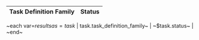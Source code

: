 | Task Definition Family | Status |
|------------------------|--------|
~each var=$results as=task~
| ~$task.task_definition_family~ | ~$task.status~ |
~end~
